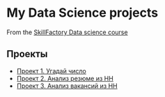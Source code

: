 # My Data Science projects

From the [SkillFactory Data science course](https://apps.skillfactory.ru/)

## Проекты

* [Проект 1. Угадай число](https://github.com/Zzurr/SFDS-HW/tree/main/FIND_RANDOM_NUMBER)
* [Проект 2. Анализ резюме из HH](https://github.com/Zzurr/SFDS-HW/blob/main/PR-01/Project-1._%D0%9D%D0%BE%D1%83%D1%82%D0%B1%D1%83%D0%BA-%D1%88%D0%B0%D0%B1%D0%BB%D0%BE%D0%BD.ipynb)
* [Проект 3. Анализ вакансий из HH](https://github.com/Zzurr/SFDS-HW/blob/main/PR-02/Project_2_%D0%9D%D0%BE%D1%83%D1%82%D0%B1%D1%83%D0%BA_%D1%88%D0%B0%D0%B1%D0%BB%D0%BE%D0%BD.ipynb)
